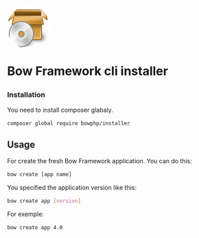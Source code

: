 <h1>
    <img src="https://github.com/bowphp/arts/raw/master/installer.png" width="100px" style="border-radius: 50px">
    <p>Bow Framework cli installer</p>
</h1>

### Installation

You need to install composer glabaly.

```bash
composer global require bowphp/installer
```

## Usage

For create the fresh Bow Framework application. You can do this:

```bash
bow create [app name]
```

You specified the application version like this:

```bash
bow create app [version]
```

For exemple:

```bash
bow create app 4.0
```
